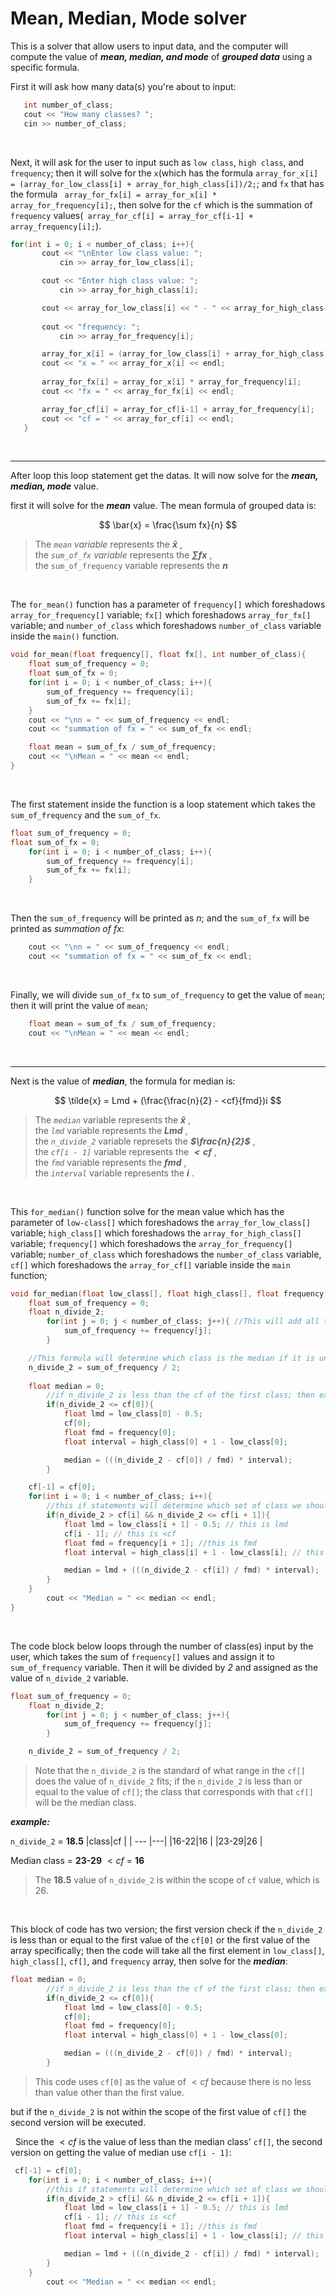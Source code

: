 # Mean, Median, Mode solver

 This is a solver that allow users to input data, and the computer will compute the value of ***mean, median, and mode*** of ***grouped data*** using a specific formula.

First it will ask how many data(s) you're about to input:
 ```cpp
    int number_of_class;
    cout << "How many classes? ";
    cin >> number_of_class;
 ```
 $~$
 
Next, it will ask for the user to input such as `low class`, `high class`, and `frequency`; then it will solve for the `x`(which has the formula `array_for_x[i] = (array_for_low_class[i] + array_for_high_class[i])/2;`; and `fx` that has the formula ` array_for_fx[i] = array_for_x[i] * array_for_frequency[i];`, then solve for the `cf` which is the summation of `frequency` values(` array_for_cf[i] = array_for_cf[i-1] + array_frequency[i];`).

 ```C++
for(int i = 0; i < number_of_class; i++){
        cout << "\nEnter low class value: ";
            cin >> array_for_low_class[i];

        cout << "Enter high class value: ";
            cin >> array_for_high_class[i];

        cout << array_for_low_class[i] << " - " << array_for_high_class[i] << endl;
        
        cout << "frequency: ";
            cin >> array_for_frequency[i];

        array_for_x[i] = (array_for_low_class[i] + array_for_high_class[i])/2;
        cout << "x = " << array_for_x[i] << endl;
        
        array_for_fx[i] = array_for_x[i] * array_for_frequency[i];
        cout << "fx = " << array_for_fx[i] << endl;

        array_for_cf[i] = array_for_cf[i-1] + array_for_frequency[i];
        cout << "cf = " << array_for_cf[i] << endl;
    }
```
$~$
***
After loop this loop statement get the datas. It will now solve for the ***mean, median, mode*** value.

first it will solve for the ***mean*** value. The mean formula of grouped data is:

$$
\bar{x} = \frac{\sum fx}{n}
$$
>The _`mean` variable_ represents the ***$\bar{x}$*** ,<br/>
the _`sum_of_fx` variable_ represents the ***${\sum fx}$*** ,<br/>
the `sum_of_frequency` variable represents the ***$n$***

$~$

The `for_mean()` function has a parameter of `frequency[]` which foreshadows `array_for_frequency[]` variable; `fx[]` which foreshadows `array_for_fx[]` variable; and `number_of_class` which foreshadows `number_of_class` variable inside the `main()` function.
```cpp
void for_mean(float frequency[], float fx[], int number_of_class){
    float sum_of_frequency = 0;
    float sum_of_fx = 0;
    for(int i = 0; i < number_of_class; i++){
        sum_of_frequency += frequency[i];
        sum_of_fx += fx[i];
    }
    cout << "\nn = " << sum_of_frequency << endl;
    cout << "summation of fx = " << sum_of_fx << endl;

    float mean = sum_of_fx / sum_of_frequency;
    cout << "\nMean = " << mean << endl;
} 
```

$~$

The first statement inside the function is a loop statement which takes the `sum_of_frequency` and the `sum_of_fx`.
```cpp
float sum_of_frequency = 0;
float sum_of_fx = 0;
    for(int i = 0; i < number_of_class; i++){
        sum_of_frequency += frequency[i];
        sum_of_fx += fx[i];
    }
```

$~$

Then the `sum_of_frequency` will be printed as _n_; and the `sum_of_fx` will be printed as _summation of fx_:
```cpp
    cout << "\nn = " << sum_of_frequency << endl;
    cout << "summation of fx = " << sum_of_fx << endl;
```

$~$

Finally, we will divide `sum_of_fx` to `sum_of_frequency` to get the value of `mean`; then it will print the value of `mean`;
```cpp
    float mean = sum_of_fx / sum_of_frequency;
    cout << "\nMean = " << mean << endl;
```

$~$
***
Next is the value of ***median***, the formula for median is:

$$
\tilde{x} = Lmd + (\frac{\frac{n}{2} - <cf}{fmd})i
$$

>The _`median`_ variable represents the ***$\tilde{x}$*** , <br/>
the _`lmd`_ variable represents the ***$Lmd$*** , <br/>
the _`n_divide_2`_ variable represets the ***$\frac{n}{2}$*** , <br/>
the _`cf[i - 1]`_ variable represents the ***$<cf$*** , <br/>
the _`fmd`_ variable represents the ***$fmd$*** , <br/>
the _`interval`_ variable represents the ***$i$*** .

$~$

This `for_median()` function solve for the mean value which has the parameter of `low-class[]` which foreshadows the `array_for_low_class[]` variable; `high_class[]` which foreshadows the `array_for_high_class[]` variable; `frequency[]` which foreshadows the `array_for_frequency[]` variable; `number_of_class` which foreshadows the `number_of_class` variable, `cf[]` which foreshadows the `array_for_cf[]` variable inside the `main` function;
```cpp
void for_median(float low_class[], float high_class[], float frequency[], int number_of_class, float cf[]){
    float sum_of_frequency = 0;
    float n_divide_2;
        for(int j = 0; j < number_of_class; j++){ //This will add all the frequency value
            sum_of_frequency += frequency[j];
        }

    //This formula will determine which class is the median if it is under the scope of a certain cf
    n_divide_2 = sum_of_frequency / 2; 
    
    float median = 0;
        //if n_divide_2 is less than the cf of the first class; then execute the body
        if(n_divide_2 <= cf[0]){ 
            float lmd = low_class[0] - 0.5;
            cf[0];
            float fmd = frequency[0];
            float interval = high_class[0] + 1 - low_class[0];

            median = (((n_divide_2 - cf[0]) / fmd) * interval);
        }

    cf[-1] = cf[0];
    for(int i = 0; i < number_of_class; i++){
        //this if statements will determine which set of class we should get every value we put in our formula
        if(n_divide_2 > cf[i] && n_divide_2 <= cf[i + 1]){ 
            float lmd = low_class[i + 1] - 0.5; // this is lmd
            cf[i - 1]; // this is <cf
            float fmd = frequency[i + 1]; //this is fmd
            float interval = high_class[i] + 1 - low_class[i]; // this is the interval

            median = lmd + (((n_divide_2 - cf[i]) / fmd) * interval);
        }
    }
        cout << "Median = " << median << endl;
}
```
$~$

The code block below loops through the number of class(es) input by the user, which takes the sum of `frequency[]` values and assign it to `sum_of_frequency` variable. Then it will be divided by _2_ and assigned as the value of `n_divide_2` variable.
```cpp
float sum_of_frequency = 0;
    float n_divide_2;
        for(int j = 0; j < number_of_class; j++){
            sum_of_frequency += frequency[j];
        }

    n_divide_2 = sum_of_frequency / 2; 
```
>Note that the `n_divide_2` is the standard of what range in the `cf[]` does the value of `n_divide_2` fits; if the `n_divide_2` is less than or equal to the value of `cf[]`; the class that corresponds with that `cf[]` will be the median class.

***example:***

`n_divide_2` = **18.5**
|class|cf |
| --- |---|
|16-22|16 |
|23-29|26 |

Median class = **23-29**
$<cf$ = **16**
>The **18.5** value of `n_divide_2` is within the scope of `cf` value, which is 26.

$~$

This block of code has two version; the first version check if the `n_divide_2` is less than or equal to the first value of the `cf[0]` or the first value of the array specifically; then the code will take all the first element in `low_class[]`, `high_class[]`, `cf[]`, and `frequency` array, then solve for the ***median***:
```cpp
float median = 0;
        //if n_divide_2 is less than the cf of the first class; then execute the body
        if(n_divide_2 <= cf[0]){ 
            float lmd = low_class[0] - 0.5;
            cf[0];
            float fmd = frequency[0];
            float interval = high_class[0] + 1 - low_class[0];

            median = (((n_divide_2 - cf[0]) / fmd) * interval);
        }
```
>This code uses `cf[0]` as the value of $<cf$ because there is no less than value other than the first value.

but if the `n_divide_2` is not within the scope of the first value of `cf[]` the second version will be executed.

$~$
Since the $<cf$ is the value of less than the median class' `cf[]`, the second version on getting the value of median use `cf[i - 1]`:
```cpp
 cf[-1] = cf[0];
    for(int i = 0; i < number_of_class; i++){
        //this if statements will determine which set of class we should get every value we put in our formula
        if(n_divide_2 > cf[i] && n_divide_2 <= cf[i + 1]){ 
            float lmd = low_class[i + 1] - 0.5; // this is lmd
            cf[i - 1]; // this is <cf
            float fmd = frequency[i + 1]; //this is fmd
            float interval = high_class[i] + 1 - low_class[i]; // this is the interval

            median = lmd + (((n_divide_2 - cf[i]) / fmd) * interval);
        }
    }
        cout << "Median = " << median << endl;
```

